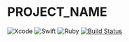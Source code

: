 # __PROJECT_NAME__

![Xcode](https://img.shields.io/badge/Xcode-12.5-147EFB?style=flat&logo=Xcode&logoColor=147EFB)
![Swift](https://img.shields.io/badge/Swift-5.4-FA7343?style=flat&logo=swift&logoColor=FA7343)
![Ruby](https://img.shields.io/badge/Ruby-2.6.3-CC342D?style=flat&logo=ruby&logoColor=CC342D)
[![Build Status](https://app.bitrise.io/app/b22f5f9c7dcd8eee/status.svg?token=lHZISap64-U13np4e8rtDQ)](https://app.bitrise.io/app/b22f5f9c7dcd8eee)
